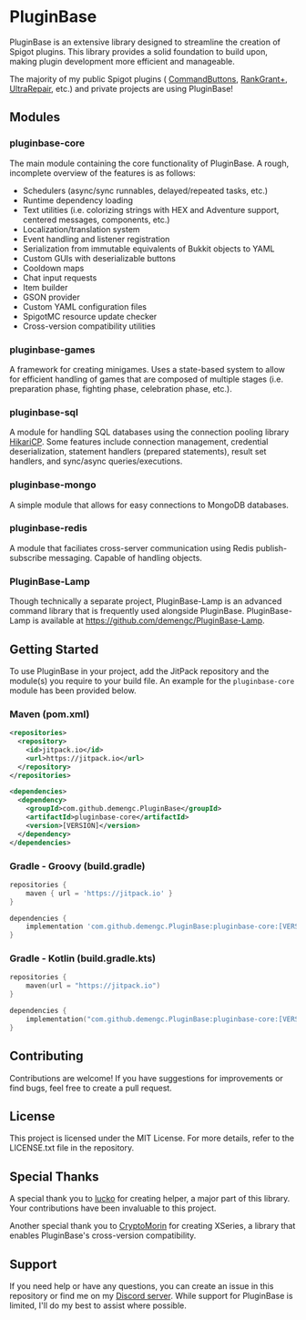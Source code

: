 # PluginBase

PluginBase is an extensive library designed to streamline the creation of Spigot plugins. This
library provides a solid foundation to build upon, making plugin development more efficient and
manageable.

The majority of my public Spigot plugins (
[CommandButtons](https://github.com/demengc/CommandButtons),
[RankGrant+](https://github.com/demengc/RankGrantPlus),
[UltraRepair](https://github.com/demengc/UltraRepair),
etc.) and private projects are using PluginBase!

## Modules

### pluginbase-core

The main module containing the core functionality of PluginBase. A rough, incomplete overview of the
features is as follows:

- Schedulers (async/sync runnables, delayed/repeated tasks, etc.)
- Runtime dependency loading
- Text utilities (i.e. colorizing strings with HEX and Adventure support, centered messages,
  components,
  etc.)
- Localization/translation system
- Event handling and listener registration
- Serialization from immutable equivalents of Bukkit objects to YAML
- Custom GUIs with deserializable buttons
- Cooldown maps
- Chat input requests
- Item builder
- GSON provider
- Custom YAML configuration files
- SpigotMC resource update checker
- Cross-version compatibility utilities

### pluginbase-games

A framework for creating minigames. Uses a state-based system to allow for efficient handling of
games that are composed of multiple stages (i.e. preparation phase, fighting phase, celebration
phase, etc.).

### pluginbase-sql

A module for handling SQL databases using the connection pooling
library [HikariCP](https://github.com/brettwooldridge/HikariCP). Some features include connection
management, credential deserialization, statement handlers (prepared statements), result set
handlers, and sync/async queries/executions.

### pluginbase-mongo

A simple module that allows for easy connections to MongoDB databases.

### pluginbase-redis

A module that faciliates cross-server communication using Redis publish-subscribe messaging. Capable
of handling objects.

### PluginBase-Lamp

Though technically a separate project, PluginBase-Lamp is an advanced command library that is
frequently used alongside PluginBase. PluginBase-Lamp is available
at https://github.com/demengc/PluginBase-Lamp.

## Getting Started

To use PluginBase in your project, add the JitPack repository and the module(s) you require to your
build file. An example for the `pluginbase-core` module has been provided below.

### Maven (pom.xml)

```xml
<repositories>
  <repository>
    <id>jitpack.io</id>
    <url>https://jitpack.io</url>
  </repository>
</repositories>
```

```xml
<dependencies>
  <dependency>
    <groupId>com.github.demengc.PluginBase</groupId>
    <artifactId>pluginbase-core</artifactId>
    <version>[VERSION]</version>
  </dependency>
</dependencies>
```

### Gradle - Groovy (build.gradle)

```groovy
repositories {
    maven { url = 'https://jitpack.io' }
}
```

```groovy
dependencies {
    implementation 'com.github.demengc.PluginBase:pluginbase-core:[VERSION]'
}
```

### Gradle - Kotlin (build.gradle.kts)

```kotlin
repositories {
    maven(url = "https://jitpack.io")
}
```

```kotlin
dependencies {
    implementation("com.github.demengc.PluginBase:pluginbase-core:[VERSION]")
}
```

## Contributing

Contributions are welcome! If you have suggestions for improvements or find bugs, feel free to
create a pull request.

## License

This project is licensed under the MIT License. For more details, refer to the LICENSE.txt file in
the repository.

## Special Thanks

A special thank you to [lucko](https://github.com/lucko/helper) for creating helper, a major part of
this library. Your contributions have been invaluable to this project.

Another special thank you to [CryptoMorin](https://github.com/CryptoMorin/XSeries) for creating
XSeries, a library that enables PluginBase's cross-version compatibility.

## Support

If you need help or have any questions, you can create an issue in this repository or find me on
my [Discord server](https://demeng.dev/discord). While support for PluginBase is limited, I'll do my
best to assist where possible.
